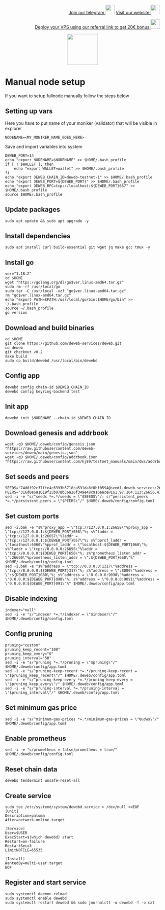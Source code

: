 <p style="font-size:14px" align="right">
<a href="https://t.me/kjnotes" target="_blank">Join our telegram <img src="https://user-images.githubusercontent.com/50621007/168689534-796f181e-3e4c-43a5-8183-9888fc92cfa7.png" width="30"/></a>
<a href="https://kjnodes.com/" target="_blank">Visit our website <img src="https://user-images.githubusercontent.com/50621007/168689709-7e537ca6-b6b8-4adc-9bd0-186ea4ea4aed.png" width="30"/></a>
</p>

<p style="font-size:14px" align="right">
<a href="https://hetzner.cloud/?ref=y8pQKS2nNy7i" target="_blank">Deploy your VPS using our referral link to get 20€ bonus <img src="https://user-images.githubusercontent.com/50621007/174612278-11716b2a-d662-487e-8085-3686278dd869.png" width="30"/></a>
</p>

<p align="center">
  <img height="100" height="auto" src="https://user-images.githubusercontent.com/50621007/166676803-ee125d04-dfe2-4c92-8f0c-8af357aad691.png">
</p>

# Manual node setup
If you want to setup fullnode manually follow the steps below

## Setting up vars
Here you have to put name of your moniker (validator) that will be visible in explorer
```
NODENAME=<MY_MONIKER_NAME_GOES_HERE>
```

Save and import variables into system
```
DEWEB_PORT=14
echo "export NODENAME=$NODENAME" >> $HOME/.bash_profile
if [ ! $WALLET ]; then
	echo "export WALLET=wallet" >> $HOME/.bash_profile
fi
echo "export DEWEB_CHAIN_ID=deweb-testnet-1" >> $HOME/.bash_profile
echo "export DEWEB_PORT=${DEWEB_PORT}" >> $HOME/.bash_profile
echo "export DEWEB_RPC=tcp://localhost:${DEWEB_PORT}657" >> $HOME/.bash_profile
source $HOME/.bash_profile
```

## Update packages
```
sudo apt update && sudo apt upgrade -y
```

## Install dependencies
```
sudo apt install curl build-essential git wget jq make gcc tmux -y
```

## Install go
```
ver="1.18.2"
cd $HOME
wget "https://golang.org/dl/go$ver.linux-amd64.tar.gz"
sudo rm -rf /usr/local/go
sudo tar -C /usr/local -xzf "go$ver.linux-amd64.tar.gz"
rm "go$ver.linux-amd64.tar.gz"
echo "export PATH=$PATH:/usr/local/go/bin:$HOME/go/bin" >> ~/.bash_profile
source ~/.bash_profile
go version
```

## Download and build binaries
```
cd $HOME
git clone https://github.com/deweb-services/deweb.git
cd deweb
git checkout v0.2
make build
sudo cp build/dewebd /usr/local/bin/dewebd
```

## Config app
```
dewebd config chain-id $DEWEB_CHAIN_ID
dewebd config keyring-backend test
```

## Init app
```
dewebd init $NODENAME --chain-id $DEWEB_CHAIN_ID
```

## Download genesis and addrbook
```
wget -qO $HOME/.deweb/config/genesis.json "https://raw.githubusercontent.com/deweb-services/deweb/main/genesis.json"
wget -qO $HOME/.deweb/config/addrbook.json "https://raw.githubusercontent.com/kj89/testnet_manuals/main/dws/addrbook.json"
```

## Set seeds and peers
```
SEEDS="74d8f92c37ffe4c6393b3718ca531da8f0bf0594@seed1.deweb.services:26656"
PEERS="316d8e681019f25b078b36a26f349e48c916aace@161.97.104.113:26656,4172ea44cb18d7b8040c3c284d76340e9212fea7@95.214.53.225:26666,d2e9b0a8c0a07422c01e2477c8054ec7f2b509b6@128.199.49.193:26656,cba40403295977211209fb3b3037501e6f00f339@167.235.243.214:26656"
sed -i -e "s/^seeds *=.*/seeds = \"$SEEDS\"/; s/^persistent_peers *=.*/persistent_peers = \"$PEERS\"/" $HOME/.deweb/config/config.toml
```

## Set custom ports
```
sed -i.bak -e "s%^proxy_app = \"tcp://127.0.0.1:26658\"%proxy_app = \"tcp://127.0.0.1:${DEWEB_PORT}658\"%; s%^laddr = \"tcp://127.0.0.1:26657\"%laddr = \"tcp://127.0.0.1:${DEWEB_PORT}657\"%; s%^pprof_laddr = \"localhost:6060\"%pprof_laddr = \"localhost:${DEWEB_PORT}060\"%; s%^laddr = \"tcp://0.0.0.0:26656\"%laddr = \"tcp://0.0.0.0:${DEWEB_PORT}656\"%; s%^prometheus_listen_addr = \":26660\"%prometheus_listen_addr = \":${DEWEB_PORT}660\"%" $HOME/.deweb/config/config.toml
sed -i.bak -e "s%^address = \"tcp://0.0.0.0:1317\"%address = \"tcp://0.0.0.0:${DEWEB_PORT}317\"%; s%^address = \":8080\"%address = \":${DEWEB_PORT}080\"%; s%^address = \"0.0.0.0:9090\"%address = \"0.0.0.0:${DEWEB_PORT}090\"%; s%^address = \"0.0.0.0:9091\"%address = \"0.0.0.0:${DEWEB_PORT}091\"%" $HOME/.deweb/config/app.toml
```

## Disable indexing
```
indexer="null"
sed -i -e "s/^indexer *=.*/indexer = \"$indexer\"/" $HOME/.deweb/config/config.toml
```

## Config pruning
```
pruning="custom"
pruning_keep_recent="100"
pruning_keep_every="0"
pruning_interval="50"
sed -i -e "s/^pruning *=.*/pruning = \"$pruning\"/" $HOME/.deweb/config/app.toml
sed -i -e "s/^pruning-keep-recent *=.*/pruning-keep-recent = \"$pruning_keep_recent\"/" $HOME/.deweb/config/app.toml
sed -i -e "s/^pruning-keep-every *=.*/pruning-keep-every = \"$pruning_keep_every\"/" $HOME/.deweb/config/app.toml
sed -i -e "s/^pruning-interval *=.*/pruning-interval = \"$pruning_interval\"/" $HOME/.deweb/config/app.toml
```

## Set minimum gas price
```
sed -i -e "s/^minimum-gas-prices *=.*/minimum-gas-prices = \"0udws\"/" $HOME/.deweb/config/app.toml
```

## Enable prometheus
```
sed -i -e "s/prometheus = false/prometheus = true/" $HOME/.deweb/config/config.toml
```

## Reset chain data
```
dewebd tendermint unsafe-reset-all
```

## Create service
```
sudo tee /etc/systemd/system/dewebd.service > /dev/null <<EOF
[Unit]
Description=paloma
After=network-online.target

[Service]
User=$USER
ExecStart=$(which dewebd) start
Restart=on-failure
RestartSec=3
LimitNOFILE=65535

[Install]
WantedBy=multi-user.target
EOF
```

## Register and start service
```
sudo systemctl daemon-reload
sudo systemctl enable dewebd
sudo systemctl restart dewebd && sudo journalctl -u dewebd -f -o cat
```
